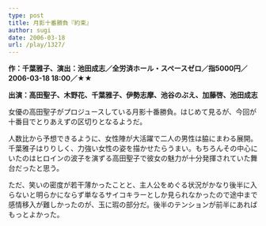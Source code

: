 ```yaml
---
type: post
title: 月影十番勝負『約束』
author: sugi
date: 2006-03-18
url: /play/1327/
---
```

**作：千葉雅子、演出：池田成志／全労済ホール・スペースゼロ／指5000円／2006-03-18 18:00／★★**

**出演：高田聖子、木野花、千葉雅子、伊勢志摩、池谷のぶえ、加藤啓、池田成志**

女優の高田聖子がプロジュースしている月影十番勝負。はじめて見るが、今回が十番目でとりあえずの区切りとなるようだ。

人数比から予想できるように、女性陣が大活躍で二人の男性は脇にまわる展開。千葉雅子はりりしく、力強い女性の姿を描かせたらうまい。もちろんその中心にいたのはヒロインの波子を演ずる高田聖子で彼女の魅力が十分発揮されていた舞台だったと思う。

ただ、笑いの密度が若干薄かったことと、主人公をめぐる状況がかなり後半に入らないと明らかにならず単なるサイコキラーとしか見られなかったので途中まで感情移入が難しかったのが、玉に瑕の部分だ。後半のテンションが前半にあればもっとよかった。
